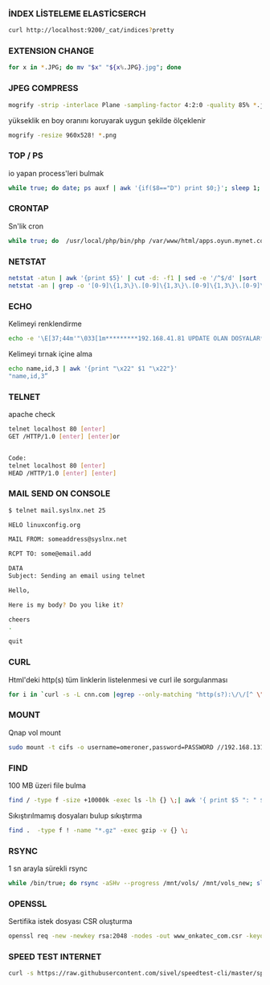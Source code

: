 ### İNDEX LİSTELEME ELASTİCSERCH
```sh
curl http://localhost:9200/_cat/indices?pretty
```

### EXTENSION CHANGE
```sh
for x in *.JPG; do mv "$x" "${x%.JPG}.jpg"; done
```

### JPEG COMPRESS
```sh
mogrify -strip -interlace Plane -sampling-factor 4:2:0 -quality 85% *.jpg
```
yükseklik en boy oranını koruyarak uygun şekilde ölçeklenir
```sh
mogrify -resize 960x528! *.png
```

### TOP / PS
io yapan process'leri bulmak
```sh
while true; do date; ps auxf | awk '{if($8=="D") print $0;}'; sleep 1; done
```

### CRONTAP
Sn'lik cron
```sh
while true; do  /usr/local/php/bin/php /var/www/html/apps.oyun.mynet.com/batch/riffi.php ; sleep 4 ; done
```


### NETSTAT
```sh
netstat -atun | awk '{print $5}' | cut -d: -f1 | sed -e '/^$/d' |sort | uniq -c | sort -n
netstat -an | grep -o '[0-9]\{1,3\}\.[0-9]\{1,3\}\.[0-9]\{1,3\}\.[0-9]\{1,3\}' | sort | uniq -c
```

### ECHO
Kelimeyi renklendirme
```sh
echo -e '\E[37;44m'"\033[1m*********192.168.41.81 UPDATE OLAN DOSYALAR************\033[0m"
```

Kelimeyi tırnak içine alma
```sh
echo name,id,3 | awk '{print "\x22" $1 "\x22"}'
"name,id,3”
```


### TELNET
apache check
```sh
telnet localhost 80 [enter]
GET /HTTP/1.0 [enter] [enter]or


Code:
telnet localhost 80 [enter]
HEAD /HTTP/1.0 [enter] [enter]
```

### MAIL SEND ON CONSOLE 
```sh
$ telnet mail.syslnx.net 25
```
```sh
HELO linuxconfig.org
```
```sh
MAIL FROM: someaddress@syslnx.net
```
```sh
RCPT TO: some@email.add
```

```sh
DATA
Subject: Sending an email using telnet

Hello,

Here is my body? Do you like it?

cheers
.
```
```sh
quit
```

### CURL
Html'deki http(s) tüm linklerin listelenmesi ve curl ile sorgulanması
```sh
for i in `curl -s -L cnn.com |egrep --only-matching "http(s?):\/\/[^ \"\(\)\<\>]*" | uniq` ; do curl -s -I $i 2>/dev/null |head -n 1 | cut -d$' ' -f2; done
```


### MOUNT
Qnap vol mount
```sh
sudo mount -t cifs -o username=omeroner,password=PASSWORD //192.168.131.22/omeroner /mmt/vol_omeroner
```

### FIND
100 MB üzeri file bulma
```sh
find / -type f -size +10000k -exec ls -lh {} \;| awk '{ print $5 ": " $9 }'
```

Sıkıştırılmamış dosyaları bulup sıkıştırma
```sh
find .  -type f ! -name "*.gz" -exec gzip -v {} \;
```

### RSYNC
1 sn arayla sürekli rsync
```sh
while /bin/true; do rsync -aSHv --progress /mnt/vols/ /mnt/vols_new; sleep 1; done
```

### OPENSSL
Sertifika istek dosyası CSR oluşturma
```sh
openssl req -new -newkey rsa:2048 -nodes -out www_onkatec_com.csr -keyout www_onkatec_com.key -subj "/C=TR/ST=Atasehir/L=Istanbul/O=Onkatec/OU=E-Ticaret/CN=www.onkatec.com"
```
### SPEED TEST INTERNET
```sh
curl -s https://raw.githubusercontent.com/sivel/speedtest-cli/master/speedtest.py | python -
```


